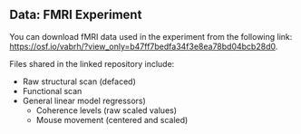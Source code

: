 ## Data: FMRI Experiment

You can download fMRI data used in the experiment from the following link: https://osf.io/vabrh/?view_only=b47ff7bedfa34f3e8ea78bd04bcb28d0.

Files shared in the linked repository include:

 * Raw structural scan (defaced)
 * Functional scan
 * General linear model regressors)
   * Coherence levels (raw scaled values)
   * Mouse movement (centered and scaled)
